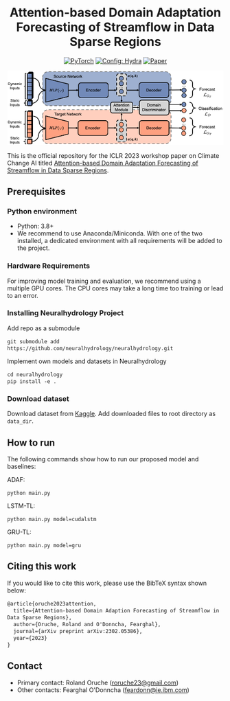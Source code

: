 <div align="center">
  
# Attention-based Domain Adaptation Forecasting of Streamflow in Data Sparse Regions

<a href="https://pytorch.org/get-started/locally/"><img alt="PyTorch" src="https://img.shields.io/badge/PyTorch-ee4c2c?logo=pytorch&logoColor=white"></a>
<a href="https://hydra.cc/"><img alt="Config: Hydra" src="https://img.shields.io/badge/Config-Hydra-89b8cd"></a>
[![Paper](http://img.shields.io/badge/arXiv-2302.05386-B31B1B.svg)](https://arxiv.org/abs/2302.05386)

</div>

<p align="center">
  <img src="figs/main_arch.png" />
</p>

This is the official repository for the ICLR 2023 workshop paper on Climate Change AI titled [Attention-based Domain Adaptation Forecasting of Streamflow in Data Sparse Regions](https://s3.us-east-1.amazonaws.com/climate-change-ai/papers/iclr2023/14/paper.pdf).

## Prerequisites
### Python environment
- Python: 3.8+
- We recommend to use Anaconda/Miniconda. With one of the two installed, a dedicated environment with all requirements will be added to the project.

### Hardware Requirements
For improving model training and evaluation, we recommend using a multiple GPU cores. The CPU cores may take a long time too training or lead to an error.

### Installing Neuralhydrology Project
Add repo as a submodule
```
git submodule add https://github.com/neuralhydrology/neuralhydrology.git 
```

Implement own models and datasets in Neuralhydrology
```
cd neuralhydrology
pip install -e .
```

### Download dataset
Download dataset from [Kaggle](https://www.kaggle.com/datasets/rolandoruche/camels). Add downloaded files to root directory as ` data_dir `.


## How to run
The following commands show how to run our proposed model and baselines:

ADAF: 
```
python main.py
```

LSTM-TL:
```
python main.py model=cudalstm
```

GRU-TL:
```
python main.py model=gru
```

## Citing this work
If you would like to cite this work, please use the BibTeX syntax shown below:
```
@article{oruche2023attention,
  title={Attention-based Domain Adaption Forecasting of Streamflow in Data Sparse Regions},
  author={Oruche, Roland and O'Donncha, Fearghal},
  journal={arXiv preprint arXiv:2302.05386},
  year={2023}
}
```
## Contact
- Primary contact: Roland Oruche (roruche23@gmail.com)
- Other contacts: Fearghal O'Donncha (feardonn@ie.ibm.com)

